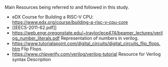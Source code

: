 Main Resources being referred to and followed in this study.

- eDX Course for Building a RISC-V CPU: https://www.edx.org/course/building-a-risc-v-cpu-core
- [[EECS-2011-62.pdf]] 
- https://web.engr.oregonstate.edu/~traylor/ece474/beamer_lectures/verilog_number_literals.pdf Representation of numbers in verilog.
- https://www.tutorialspoint.com/digital_circuits/digital_circuits_flip_flops.htm Flip Flops.
- https://www.chipverify.com/verilog/verilog-tutorial  Resource for Verilog syntax Description
